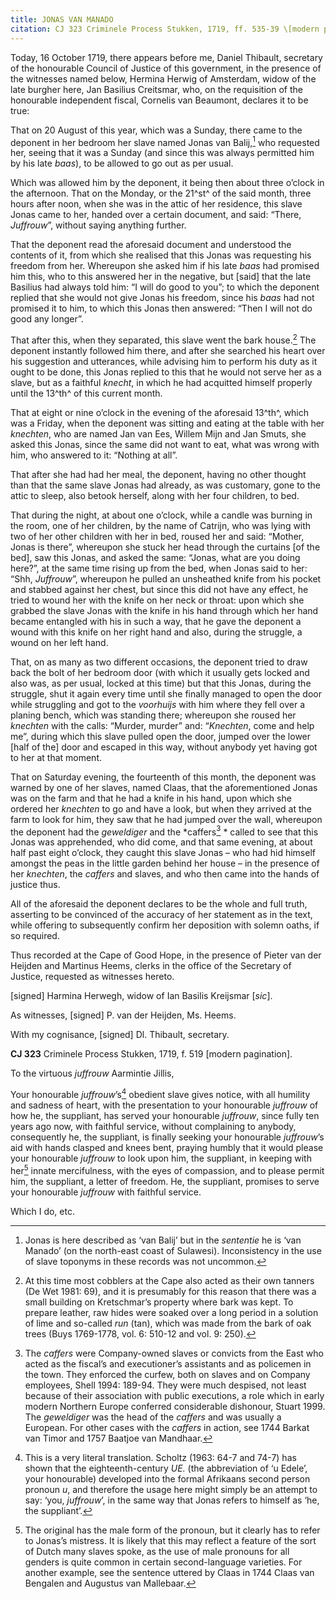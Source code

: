 ```yaml
---
title: JONAS VAN MANADO
citation: CJ 323 Criminele Process Stukken, 1719, ff. 535-39 \[modern pagination\].
---
```


Today, 16 October 1719, there appears before me, Daniel Thibault, secretary of the honourable Council of Justice of this government, in the presence of the witnesses named below, Hermina Herwig of Amsterdam, widow of the late burgher here, Jan Basilius Creitsmar, who, on the requisition of the honourable independent fiscal, Cornelis van Beaumont, declares it to be true:

That on 20 August of this year, which was a Sunday, there came to the deponent in her bedroom her slave named Jonas van Balij,[^1] who requested her, seeing that it was a Sunday (and since this was always permitted him by his late *baas*), to be allowed to go out as per usual.

Which was allowed him by the deponent, it being then about three o’clock in the afternoon. That on the Monday, or the 21^st^ of the said month, three hours after noon, when she was in the attic of her residence, this slave Jonas came to her, handed over a certain document, and said: “There, *Juffrouw*”, without saying anything further.

That the deponent read the aforesaid document and understood the contents of it, from which she realised that this Jonas was requesting his freedom from her. Whereupon she asked him if his late *baas* had promised him this, who to this answered her in the negative, but \[said\] that the late Basilius had always told him: “I will do good to you”; to which the deponent replied that she would not give Jonas his freedom, since his *baas* had not promised it to him, to which this Jonas then answered: “Then I will not do good any longer”.

That after this, when they separated, this slave went the bark house.[^2] The deponent instantly followed him there, and after she searched his heart over his suggestion and utterances, while advising him to perform his duty as it ought to be done, this Jonas replied to this that he would not serve her as a slave, but as a faithful *knecht*, in which he had acquitted himself properly until the 13^th^ of this current month.

That at eight or nine o’clock in the evening of the aforesaid 13^th^, which was a Friday, when the deponent was sitting and eating at the table with her *knechten*, who are named Jan van Ees, Willem Mijn and Jan Smuts, she asked this Jonas, since the same did not want to eat, what was wrong with him, who answered to it: “Nothing at all”.

That after she had had her meal, the deponent, having no other thought than that the same slave Jonas had already, as was customary, gone to the attic to sleep, also betook herself, along with her four children, to bed.

That during the night, at about one o’clock, while a candle was burning in the room, one of her children, by the name of Catrijn, who was lying with two of her other children with her in bed, roused her and said: “Mother, Jonas is there”, whereupon she stuck her head through the curtains \[of the bed\], saw this Jonas, and asked the same: “Jonas, what are you doing here?”, at the same time rising up from the bed, when Jonas said to her: “Shh, *Juffrouw*”, whereupon he pulled an unsheathed knife from his pocket and stabbed against her chest, but since this did not have any effect, he tried to wound her with the knife on her neck or throat: upon which she grabbed the slave Jonas with the knife in his hand through which her hand became entangled with his in such a way, that he gave the deponent a wound with this knife on her right hand and also, during the struggle, a wound on her left hand.

That, on as many as two different occasions, the deponent tried to draw back the bolt of her bedroom door (with which it usually gets locked and also was, as per usual, locked at this time) but that this Jonas, during the struggle, shut it again every time until she finally managed to open the door while struggling and got to the *voorhuijs* with him where they fell over a planing bench, which was standing there; whereupon she roused her *knechten* with the calls: “Murder, murder” and: “*Knechten*, come and help me”, during which this slave pulled open the door, jumped over the lower \[half of the\] door and escaped in this way, without anybody yet having got to her at that moment.

That on Saturday evening, the fourteenth of this month, the deponent was warned by one of her slaves, named Claas, that the aforementioned Jonas was on the farm and that he had a knife in his hand, upon which she ordered her *knechten* to go and have a look, but when they arrived at the farm to look for him, they saw that he had jumped over the wall, whereupon the deponent had the *geweldiger* and the *caffers[^3] * called to see that this Jonas was apprehended, who did come, and that same evening, at about half past eight o’clock, they caught this slave Jonas – who had hid himself amongst the peas in the little garden behind her house – in the presence of her *knechten*, the *caffers* and slaves, and who then came into the hands of justice thus.

All of the aforesaid the deponent declares to be the whole and full truth, asserting to be convinced of the accuracy of her statement as in the text, while offering to subsequently confirm her deposition with solemn oaths, if so required.

Thus recorded at the Cape of Good Hope, in the presence of Pieter van der Heijden and Martinus Heems, clerks in the office of the Secretary of Justice, requested as witnesses hereto.

\[signed\] Harmina Herwegh, widow of Ian Basilis Kreijsmar \[*sic*\].

As witnesses, \[signed\] P. van der Heijden, Ms. Heems.

With my cognisance, \[signed\] Dl. Thibault, secretary.

**CJ 323** Criminele Process Stukken, 1719, f. 519 \[modern pagination\].

To the virtuous *juffrouw* Aarmintie Jillis,

Your honourable *juffrouw*’s[^4] obedient slave gives notice, with all humility and sadness of heart, with the presentation to your honourable *juffrouw* of how he, the suppliant, has served your honourable *juffrouw*, since fully ten years ago now, with faithful service, without complaining to anybody, consequently he, the suppliant, is finally seeking your honourable *juffrouw*’s aid with hands clasped and knees bent, praying humbly that it would please your honourable *juffrouw* to look upon him, the suppliant, in keeping with her[^5] innate mercifulness, with the eyes of compassion, and to please permit him, the suppliant, a letter of freedom. He, the suppliant, promises to serve your honourable *juffrouw* with faithful service.

Which I do, etc.

[^1]: Jonas is here described as ‘van Balij’ but in the *sententie* he is ‘van Manado’ (on the north-east coast of Sulawesi). Inconsistency in the use of slave toponyms in these records was not uncommon.

[^2]: At this time most cobblers at the Cape also acted as their own tanners (De Wet 1981: 69), and it is presumably for this reason that there was a small building on Kretschmar’s property where bark was kept. To prepare leather, raw hides were soaked over a long period in a solution of lime and so-called *run* (tan), which was made from the bark of oak trees (Buys 1769-1778, vol. 6: 510-12 and vol. 9: 250).

[^3]: The *caffers* were Company-owned slaves or convicts from the East who acted as the fiscal’s and executioner’s assistants and as policemen in the town. They enforced the curfew, both on slaves and on Company employees, Shell 1994: 189-94. They were much despised, not least because of their association with public executions, a role which in early modern Northern Europe conferred considerable dishonour, Stuart 1999. The *geweldiger* was the head of the *caffers* and was usually a European. For other cases with the *caffers* in action, see 1744 Barkat van Timor and 1757 Baatjoe van Mandhaar.

[^4]: This is a very literal translation. Scholtz (1963: 64-7 and 74-7) has shown that the eighteenth-century *UE.* (the abbreviation of ‘u Edele’, your honourable) developed into the formal Afrikaans second person pronoun *u*, and therefore the usage here might simply be an attempt to say: ‘you, *juffrouw*’, in the same way that Jonas refers to himself as ‘he, the suppliant’.

[^5]: The original has the male form of the pronoun, but it clearly has to refer to Jonas’s mistress. It is likely that this may reflect a feature of the sort of Dutch many slaves spoke, as the use of male pronouns for all genders is quite common in certain second-language varieties. For another example, see the sentence uttered by Claas in 1744 Claas van Bengalen and Augustus van Mallebaar.